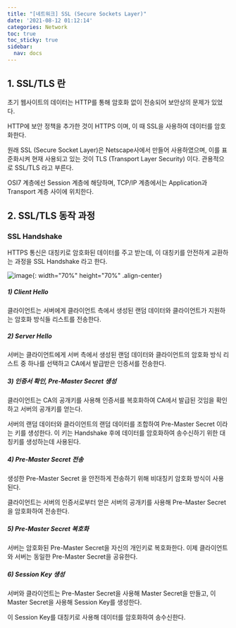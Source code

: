 ```yaml
---
title: "[네트워크] SSL (Secure Sockets Layer)"
date: '2021-08-12 01:12:14'
categories: Network
toc: true
toc_sticky: true
sidebar:
  nav: docs
---
```


## 1. SSL/TLS 란

초기 웹사이트의 데이터는 HTTP를 통해 암호화 없이 전송되어 보안상의 문제가 있었다.

HTTP에 보안 정책을 추가한 것이 HTTPS 이며, 이 때 SSL을 사용하여 데이터를 암호화한다.

원래 SSL (Secure Socket Layer)은 Netscape사에서 만들어 사용하였으며, 이를 표준화시켜 현재 사용되고 있는 것이 TLS (Transport Layer Security) 이다. 관용적으로 SSL/TLS 라고 부른다.

OSI7 계층에선 Session 계층에 해당하며, TCP/IP 계층에서는 Application과 Transport 계층 사이에 위치한다.



## 2. SSL/TLS 동작 과정

### SSL Handshake

HTTPS 통신은 대칭키로 암호화된 데이터를 주고 받는데, 이 대칭키를 안전하게 교환하는 과정을 SSL Handshake 라고 한다.



![image](https://user-images.githubusercontent.com/60495897/129066281-eee300d0-9e1b-4d8c-b2aa-15689474ccaf.png){: width="70%" height="70%" .align-center}

##### 1) Client Hello

클라이언트는 서버에게 클라이언트 측에서 생성된 랜덤 데이터와 클라이언트가 지원하는 암호화 방식들 리스트를 전송한다.



##### 2) Server Hello

서버는 클라이언트에게 서버 측에서 생성된 랜덤 데이터와 클라이언트의 암호화 방식 리스트 중 하나를 선택하고 CA에서 발급받은 인증서를 전송한다.



##### 3) 인증서 확인, Pre-Master Secret 생성

클라이언트는 CA의 공개키를 사용해 인증서를 복호화하여 CA에서 발급된 것임을 확인하고 서버의 공개키를 얻는다.

서버의 랜덤 데이터와 클라이언트의 랜덤 데이터를 조합하여 Pre-Master Secret 이라는 키를 생성한다. 이 키는 Handshake 후에 데이터를 암호화하여 송수신하기 위한 대칭키를 생성하는데 사용된다.



##### 4) Pre-Master Secret 전송

생성한 Pre-Master Secret 을 안전하게 전송하기 위해 비대칭키 암호화 방식이 사용된다. 

클라이언트는 서버의 인증서로부터 얻은 서버의 공개키를 사용해 Pre-Master Secret을 암호화하여 전송한다.



##### 5) Pre-Master Secret 복호화

서버는 암호화된 Pre-Master Secret을 자신의 개인키로 복호화한다. 이제 클라이언트와 서버는 동일한 Pre-Master Secret을 공유한다.



##### 6) Session Key 생성

서버와 클라이언트는 Pre-Master Secret을 사용해 Master Secret을 만들고, 이 Master Secret을 사용해 Session Key를 생성한다. 

이 Session Key를 대칭키로 사용해 데이터를 암호화하여 송수신한다.